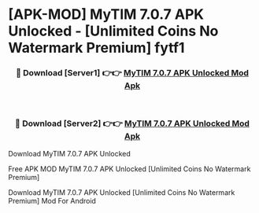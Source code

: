 # [APK-MOD] MyTIM 7.0.7 APK Unlocked - [Unlimited Coins No Watermark Premium] fytf1



<div align="center">
<h3>🔴 Download [Server1] 👉👉 <a href="https://momento.my/?title=MyTIM_7.0.7_APK_Unlocked">MyTIM 7.0.7 APK Unlocked Mod Apk</a></h3><br>

<h3>🔴 Download [Server2] 👉👉 <a href="https://momento.my/?title=MyTIM_7.0.7_APK_Unlocked">MyTIM 7.0.7 APK Unlocked Mod Apk</a></h3>
</div>



Download MyTIM 7.0.7 APK Unlocked 

Free APK MOD MyTIM 7.0.7 APK Unlocked [Unlimited Coins No Watermark Premium]

Download MyTIM 7.0.7 APK Unlocked [Unlimited Coins No Watermark Premium] Mod For Android
